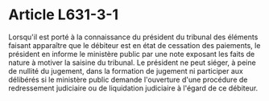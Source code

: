 # Article L631-3-1

<div align="left">Lorsqu'il  est porté à la connaissance du président du tribunal des éléments  faisant apparaître que le débiteur est en état de cessation des  paiements, le président en informe le ministère public par une note  exposant les faits de nature à motiver la saisine du tribunal. Le  président ne peut siéger, à peine de nullité du jugement, dans la  formation de jugement ni participer aux délibérés si le ministère public  demande l'ouverture d'une procédure de redressement judiciaire ou de  liquidation judiciaire à l'égard de ce débiteur.</div>
